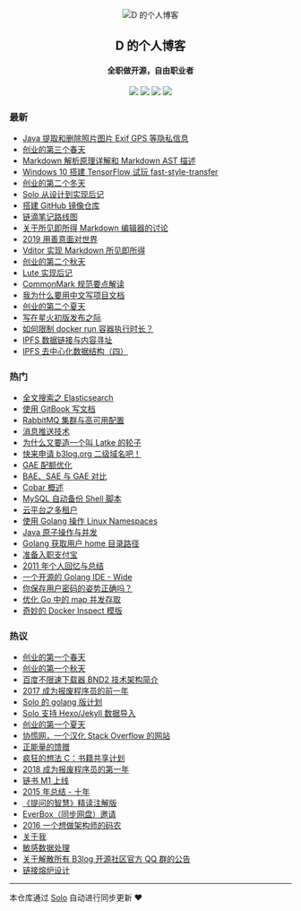 <p align="center"><img alt="D 的个人博客" src="https://img.hacpai.com/avatar/1353745196354_1584267806213.jpeg?imageView2/1/w/256/h/256/interlace/0/q/100"></p><h2 align="center">
D 的个人博客
</h2>

<h4 align="center">全职做开源，自由职业者</h4>
<p align="center"><a title="D 的个人博客" target="_blank" href="https://github.com/88250/solo-blog"><img src="https://img.shields.io/github/last-commit/88250/solo-blog.svg?style=flat-square&color=FF9900"></a>
<a title="GitHub repo size in bytes" target="_blank" href="https://github.com/88250/solo-blog"><img src="https://img.shields.io/github/repo-size/88250/solo-blog.svg?style=flat-square"></a>
<a title="Solo Version" target="_blank" href="https://github.com/88250/solo/releases"><img src="https://img.shields.io/badge/solo-4.1.0-f1e05a.svg?style=flat-square&color=blueviolet"></a>
<a title="Hits" target="_blank" href="https://github.com/88250/hits"><img src="https://hits.b3log.org/88250/solo-blog.svg"></a></p>

### 最新

* [Java 提取和删除照片图片 Exif GPS 等隐私信息](https://88250.b3log.org/articles/2020/06/21/1592708224683.html)
* [创业的第三个春天](https://88250.b3log.org/articles/2020/04/30/1588210663196.html)
* [Markdown 解析原理详解和 Markdown AST 描述](https://88250.b3log.org/articles/2020/04/23/1587637426085.html)
* [Windows 10 搭建 TensorFlow 试玩 fast-style-transfer](https://88250.b3log.org/articles/2020/03/15/1584270480065.html)
* [创业的第二个冬天](https://88250.b3log.org/articles/2020/02/09/1581219038316.html)
* [Solo 从设计到实现后记](https://88250.b3log.org/articles/2020/02/08/1581145208243.html)
* [搭建 GitHub 镜像仓库](https://88250.b3log.org/articles/2020/02/07/1581004860744.html)
* [链滴笔记路线图](https://88250.b3log.org/articles/2020/01/23/1579786655216.html)
* [关于所见即所得 Markdown 编辑器的讨论](https://88250.b3log.org/articles/2020/01/19/1579414663700.html)
* [2019 用善意面对世界](https://88250.b3log.org/articles/2019/12/30/1577712379212.html)
* [Vditor 实现 Markdown 所见即所得](https://88250.b3log.org/articles/2019/12/26/1577370404903.html)
* [创业的第二个秋天](https://88250.b3log.org/articles/2019/11/11/1573402018349.html)
* [Lute 实现后记](https://88250.b3log.org/articles/2019/08/29/1567062979327.html)
* [CommonMark 规范要点解读](https://88250.b3log.org/articles/2019/08/27/1566893557720.html)
* [我为什么要用中文写项目文档](https://88250.b3log.org/articles/2019/08/19/1566191673842.html)
* [创业的第二个夏天](https://88250.b3log.org/articles/2019/08/09/1565318802920.html)
* [写在星火初版发布之际](https://88250.b3log.org/articles/2019/06/04/1559578726531.html)
* [如何限制 docker run 容器执行时长？](https://88250.b3log.org/articles/2019/05/19/1558229770509.html)
* [IPFS 数据链接与内容寻址](https://88250.b3log.org/articles/2019/05/05/1557020262516.html)
* [IPFS 去中心化数据结构（四）](https://88250.b3log.org/articles/2019/04/30/1556585434162.html)

### 热门

* [全文搜索之 Elasticsearch ](https://88250.b3log.org/full-text-search-elasticsearch)
* [使用 GitBook 写文档](https://88250.b3log.org/write-doc-via-gitbook)
* [RabbitMQ 集群与高可用配置](https://88250.b3log.org/rabbitmq-clustering-ha)
* [消息推送技术](https://88250.b3log.org/web-message-push)
* [为什么又要造一个叫 Latke 的轮子](https://88250.b3log.org/why-latke-exists)
* [快来申请 b3log.org 二级域名吧！](https://88250.b3log.org/apply-b3log-domain.html)
* [GAE 配额优化](https://88250.b3log.org/gae-quota-optimization)
* [BAE、SAE 与 GAE 对比](https://88250.b3log.org/bae-sae-gae)
* [Cobar 概述](https://88250.b3log.org/alibaba-cobar-survey)
* [MySQL 自动备份 Shell 脚本](https://88250.b3log.org/backup-mysql-shell)
* [云平台之多租户](https://88250.b3log.org/cloud-app-platform-multitenancy)
* [使用 Golang 操作 Linux Namespaces](https://88250.b3log.org/golang-linux-namespaces)
* [Java 原子操作与并发](https://88250.b3log.org/java-atomic-conncurrent)
* [Golang 获取用户 home 目录路径](https://88250.b3log.org/golang-get-user-home-dir)
* [准备入职支付宝](https://88250.b3log.org/articles/2011/05/03/1304392185486.html)
* [2011 年个人回忆与总结](https://88250.b3log.org/programming-life-2011.html)
* [一个开源的 Golang IDE - Wide](https://88250.b3log.org/hello-wide)
* [你保存用户密码的姿势正确吗？](https://88250.b3log.org/secure-salted-password-hashing)
* [优化 Go 中的 map 并发存取](https://88250.b3log.org/optimizing-concurrent-map-access-in-go-chinese)
* [奇妙的 Docker Inspect 模版](https://88250.b3log.org/docker-inspect-template-magic-chinese)

### 热议

* [创业的第一个春天](https://88250.b3log.org/articles/2018/04/20/1524191993505.html)
* [创业的第一个秋天](https://88250.b3log.org/articles/2018/10/29/1540781279972.html)
* [百度不限速下载器 BND2 技术架构简介](https://88250.b3log.org/articles/2018/08/26/1535277215816.html)
* [2017 成为报废程序员的前一年](https://88250.b3log.org/articles/2017/12/31/1514687638181.html)
* [Solo 的 golang 版计划](https://88250.b3log.org/articles/2017/09/11/1505113028471.html)
* [Solo 支持 Hexo/Jekyll 数据导入](https://88250.b3log.org/articles/2017/06/26/1498490209748.html)
* [创业的第一个夏天](https://88250.b3log.org/articles/2018/07/26/1532590847178.html)
* [协慌网，一个汉化 Stack Overflow 的网站](https://88250.b3log.org/articles/2018/10/03/1538577113305.html)
* [正能量的馈赠](https://88250.b3log.org/articles/2019/04/15/1555290109269.html)
* [疯狂的想法 C：书籍共享计划](https://88250.b3log.org/articles/2017/01/01/1483240295087.html)
* [2018 成为报废程序员的第一年](https://88250.b3log.org/articles/2018/12/31/1546225387284.html)
* [链书 M1 上线](https://88250.b3log.org/articles/2018/06/21/1529545076617.html)
* [2015 年总结 - 十年](https://88250.b3log.org/articles/2016/01/30/1454085278317.html)
* [《提问的智慧》精读注解版](https://88250.b3log.org/articles/2018/09/08/1536377163156.html)
* [EverBox（同步网盘）邀请](https://88250.b3log.org/everbox-invite.html)
* [2016 一个想做架构师的码农](https://88250.b3log.org/articles/2016/12/30/1483027205828.html)
* [关于我](https://88250.b3log.org/about)
* [敏感数据处理](https://88250.b3log.org/articles/2016/05/11/1462956775250.html)
* [关于解散所有 B3log 开源社区官方 QQ 群的公告](https://88250.b3log.org/articles/2018/05/17/1526517679116.html)
* [链接熔炉设计](https://88250.b3log.org/articles/2016/09/07/1473238756829.html)

---

本仓库通过 [Solo](https://github.com/88250/solo) 自动进行同步更新 ❤️ 